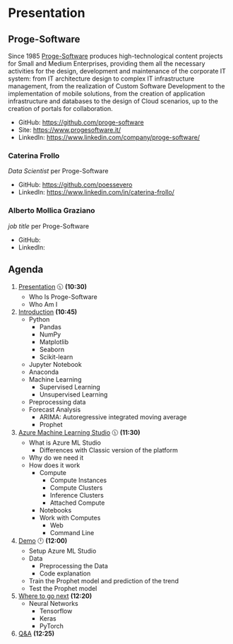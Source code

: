 # Presentation

## Proge-Software

Since 1985 [Proge-Software](https://www.progesoftware.it/) produces high-technological content projects for Small and Medium Enterprises, providing them all the necessary activities for the design, development and maintenance of the corporate IT system: from IT architecture design to complex IT infrastructure management, from the realization of Custom Software Development to the implementation of mobile solutions, from the creation of application infrastructure and databases to the design of Cloud scenarios, up to the creation of portals for collaboration.

- GitHub: https://github.com/proge-software
- Site: https://www.progesoftware.it/
- LinkedIn: https://www.linkedin.com/company/proge-software/



### Caterina Frollo

*Data Scientist* per Proge-Software

- GitHub: https://github.com/poessevero
- LinkedIn: https://www.linkedin.com/in/caterina-frollo/


### Alberto Mollica Graziano

*job title* per Proge-Software

- GitHub: 
- LinkedIn: 


## Agenda

1. [Presentation](01.presentation.md) :clock1030: **(10:30)**
   - Who Is Proge-Software
   - Who Am I
2. [Introduction](02.introduction.md) **(10:45)**
   - Python
     - Pandas
     - NumPy
     - Matplotlib
     - Seaborn
     - Scikit-learn
   - Jupyter Notebook
   - Anaconda
   - Machine Learning
     - Supervised Learning
     - Unsupervised Learning
   - Preprocessing data
   - Forecast Analysis
     - ARIMA: Autoregressive integrated moving average
     - Prophet
3. [Azure Machine Learning Studio](03.azure-machine-learning-studio.md) :clock1130: **(11:30)**
   - What is Azure ML Studio
     - Differences with Classic version of the platform
   - Why do we need it
   - How does it work
     - Compute
       - Compute Instances
       - Compute Clusters
       - Inference Clusters
       - Attached Compute
     - Notebooks
     - Work with Computes
       - Web 
       - Command Line
4. [Demo](04.demo.md) :clock12: **(12:00)**
   - Setup Azure ML Studio
   - Data
     - Preprocessing the Data
     - Code explanation
   - Train the Prophet model and prediction of the trend
   - Test the Prophet model
5. [Where to go next](05.where-to-go-next.md) **(12:20)**
   - Neural Networks
     - Tensorflow
     - Keras
     - PyTorch
6. [Q&A](06.q&a.md) **(12:25)**
